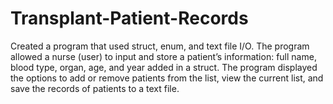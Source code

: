 # Transplant-Patient-Records
Created a program that used struct, enum, and text file I/O. The program allowed a nurse (user) to input and store a patient’s information: full name, blood type, organ, age, and year added in a struct. The program displayed the options to add or remove patients from the list, view the current list, and save the records of patients to a text file.
